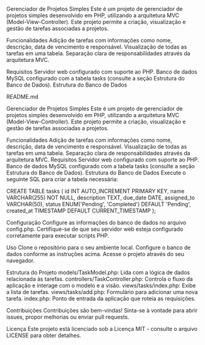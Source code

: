 Gerenciador de Projetos Simples
Este é um projeto de gerenciador de projetos simples desenvolvido em PHP, utilizando a arquitetura MVC (Model-View-Controller). Este projeto permite a criação, visualização e gestão de tarefas associadas a projetos.

Funcionalidades
Adição de tarefas com informações como nome, descrição, data de vencimento e responsável.
Visualização de todas as tarefas em uma tabela.
Separação clara de responsabilidades através da arquitetura MVC.

Requisitos
Servidor web configurado com suporte ao PHP.
Banco de dados MySQL configurado com a tabela tasks (consulte a seção Estrutura do Banco de Dados).
Estrutura do Banco de Dados

README.md

Gerenciador de Projetos Simples
Este é um projeto de gerenciador de projetos simples desenvolvido em PHP, utilizando a arquitetura MVC (Model-View-Controller). Este projeto permite a criação, visualização e gestão de tarefas associadas a projetos.

Funcionalidades
Adição de tarefas com informações como nome, descrição, data de vencimento e responsável.
Visualização de todas as tarefas em uma tabela.
Separação clara de responsabilidades através da arquitetura MVC.
Requisitos
Servidor web configurado com suporte ao PHP.
Banco de dados MySQL configurado com a tabela tasks (consulte a seção Estrutura do Banco de Dados).
Estrutura do Banco de Dados
Execute o seguinte SQL para criar a tabela necessária:

CREATE TABLE tasks (
    id INT AUTO_INCREMENT PRIMARY KEY,
    name VARCHAR(255) NOT NULL,
    description TEXT,
    due_date DATE,
    assigned_to VARCHAR(50),
    status ENUM('Pending', 'Completed') DEFAULT 'Pending',
    created_at TIMESTAMP DEFAULT CURRENT_TIMESTAMP
);

Configuração
Configure as informações do banco de dados no arquivo config.php.
Certifique-se de que seu servidor web esteja configurado corretamente para executar scripts PHP.

Uso
Clone o repositório para o seu ambiente local.
Configure o banco de dados conforme as instruções acima.
Acesse o projeto através do seu navegador.

Estrutura do Projeto
models/TaskModel.php: Lida com a lógica de dados relacionada às tarefas.
controllers/TaskController.php: Controla o fluxo da aplicação e interage com o modelo e a visão.
views/tasks/index.php: Exibe a lista de tarefas.
views/tasks/add.php: Formulário para adicionar uma nova tarefa.
index.php: Ponto de entrada da aplicação que roteia as requisições.

Contribuições
Contribuições são bem-vindas! Sinta-se à vontade para abrir issues, propor melhorias ou enviar pull requests.

Licença
Este projeto está licenciado sob a Licença MIT - consulte o arquivo LICENSE para obter detalhes.
